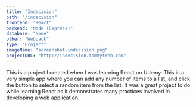 ```yaml
---
title: "Indecision"
path: "/indecision"
frontend: "React"
backend: "Node (Express)"
database: "None"
other: "Webpack"
type: "Project"
imageName: "screenshot-indecision.png"
projectURL: "http://indecision.tommytreb.com"
---
```


This is a project I created when I was learning React on Udemy. This is a very simple app where you can add any number of items to a list, and click the button to select a random item from the list. It was a great project to do while learning React as it demonstrates many practices involved in developing a web application.
